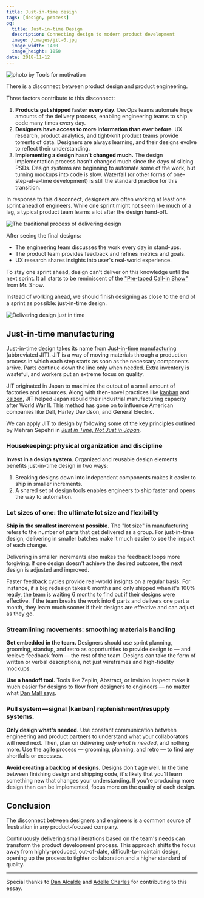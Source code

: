 ```yaml
---
title: Just-in-time design
tags: [design, process]
og:
  title: Just-in-time Design
  description: Connecting design to modern product development
  image: /images/jit-0.jpg
  image_width: 1400 
  image_height: 1050
date: 2018-11-12
---
```


![photo by [Tools for motivation](https://unsplash.com/photos/dcSLXvvaLXM?utm_source=unsplash&utm_medium=referral&utm_content=creditCopyText)](/images/jit-0.jpg)

There is a disconnect between product design and product engineering.

Three factors contribute to this disconnect:

1. **Products get shipped faster every day**. DevOps teams automate huge amounts of the delivery process, enabling engineering teams to ship code many times every day.
2. **Designers have access to more information than ever before**. UX research, product analytics, and tight-knit product teams provide torrents of data. Designers are always learning, and their designs evolve to reflect their understanding.
3. **Implementing a design hasn't changed much.** The design implementation process hasn't changed much since the days of slicing PSDs. Design systems are beginning to automate some of the work, but turning mockups into code is slow. Waterfall (or other forms of one-step-at-a-time development) is still the standard practice for this transition.

In response to this disconnect, designers are often working at least one sprint ahead of engineers. While one sprint might not seem like much of a lag, a typical product team learns a lot after the design hand-off.

![The traditional process of delivering design](/images/jit-1.jpg)

After seeing the final designs:

- The engineering team discusses the work every day in stand-ups.
- The product team provides feedback and refines metrics and goals.
- UX research shares insights into user's real-world experience.

To stay one sprint ahead, design can't deliver on this knowledge until the next sprint. It all starts to be reminiscent of the ["Pre-taped Call-in Show"](https://www.youtube.com/watch?v=mhVbLJvYP8s) from Mr. Show.

Instead of working ahead, we should finish designing as close to the end of a sprint as possible: just-in-time design.

![Delivering design just in time](/images/jit-2.jpg)

## Just-in-time manufacturing

Just-in-time design takes its name from [Just-in-time manufacturing](https://en.wikipedia.org/wiki/Just-in-time_manufacturing) (abbreviated JIT). JIT is a way of moving materials through a production process in which each step starts as soon as the necessary components arrive. Parts continue down the line only when needed. Extra inventory is wasteful, and workers put an extreme focus on quality.

JIT originated in Japan to maximize the output of a small amount of factories and resources. Along with then-novel practices like [kanban](https://en.wikipedia.org/wiki/Kanban) and [kaizen](https://en.wikipedia.org/wiki/Kaizen), JIT helped Japan rebuild their industrial manufacturing capacity after World War II. This method has gone on to influence American companies like Dell, Harley Davidson, and General Electric.

We can apply JIT to design by following some of the key principles outlined by Mehran Sepehri in *[Just in Time, Not Just in Japan](https://www.amazon.com/Just-Time-Not-Japan-Implementation/dp/0935406786/ref=sr_1_2?s=books&ie=UTF8&qid=1542072278&sr=1-2&keywords=Just-in-time%2C+not+just+Japan).*

### Housekeeping: physical organization and discipline

**Invest in a design system**. Organized and reusable design elements benefits just-in-time design in two ways:

1. Breaking designs down into independent components makes it easier to ship in smaller increments.
2. A shared set of design tools enables engineers to ship faster and opens the way to automation.

### Lot sizes of one: the ultimate lot size and flexibility

**Ship in the smallest increment possible.** The "lot size" in manufacturing refers to the number of parts that get delivered as a group. For just-in-time design, delivering in smaller batches make it much easier to see the impact of each change.

Delivering in smaller increments also makes the feedback loops more forgiving. If one design doesn't achieve the desired outcome, the next design is adjusted and improved.

Faster feedback cycles provide real-world insights on a regular basis. For instance, if a big redesign takes 6 months and only shipped when it's 100% ready, the team is waiting 6 months to find out if their designs were effective. If the team breaks the work into 6 parts and delivers one part a month, they learn much sooner if their designs are effective and can adjust as they go.

### Streamlining movements: smoothing materials handling

**Get embedded in the team.** Designers should use sprint planning, grooming, standup, and retro as opportunities to provide design to — and recieve feedback from — the rest of the team. Designs can take the form of written or verbal descriptions, not just wireframes and high-fidelity mockups.

**Use a handoff tool.** Tools like Zeplin, Abstract, or Invision Inspect make it much easier for designs to flow from designers to engineers — no matter what [Dan Mall says](https://twitter.com/brad_frost/status/1049765406150483969).

### Pull system — signal [kanban] replenishment/resupply systems.

**Only design what's needed.** Use constant communication between engineering and product partners to understand what your collaborators will need next. Then, plan on delivering *only what is needed*, and nothing more. Use the agile process — grooming, planning, and retro — to find any shortfalls or excesses.

**Avoid creating a backlog of designs.** Designs don't age well. In the time between finishing design and shipping code, it's likely that you'll learn something new that changes your understanding. If you're producing more design than can be implemented, focus more on the quality of each design.

## Conclusion

The disconnect between designers and engineers is a common source of frustration in any product-focused company.

Continuously delivering small iterations based on the team's needs can transform the product development process. This approach shifts the focus away from highly-produced, out-of-date, difficult-to-maintain design, opening up the process to tighter collaboration and a higher standard of quality.

---

Special thanks to [Dan Alcalde](https://www.linkedin.com/in/danalcalde) and [Adelle Charles](https://mobile.twitter.com/adellecharles) for contributing to this essay.
